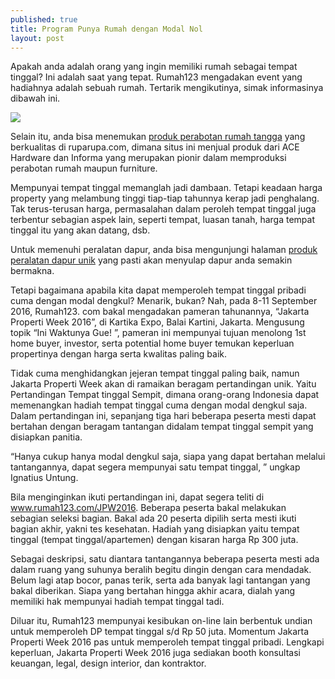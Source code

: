 ```yaml
---
published: true
title: Program Punya Rumah dengan Modal Nol
layout: post
---
```

Apakah anda adalah orang yang ingin memiliki rumah sebagai tempat tinggal? Ini adalah saat yang tepat. Rumah123 mengadakan event yang hadiahnya adalah sebuah rumah. Tertarik mengikutinya, simak informasinya dibawah ini. 

<img src="http://nksharmagroup.com/wp-content/uploads/2015/08/10-Things-to-Check-before-Buying-a-Home-or-Property-in-India.jpg">

Selain itu, anda bisa menemukan <a href="https://www.ruparupa.com/elektronik-dan-gadget/peralatan-rumah-tangga.html">produk perabotan rumah tangga</a> yang berkualitas di ruparupa.com, dimana situs ini menjual produk dari ACE Hardware dan Informa yang merupakan pionir dalam memproduksi perabotan rumah maupun furniture. 

Mempunyai tempat tinggal memanglah jadi dambaan. Tetapi keadaan harga property yang melambung tinggi tiap-tiap tahunnya kerap jadi penghalang. Tak terus-terusan harga, permasalahan dalam peroleh tempat tinggal juga terbentur sebagian aspek lain, seperti tempat, luasan tanah, harga tempat tinggal itu yang akan datang, dsb. 

Untuk memenuhi peralatan dapur, anda bisa mengunjungi halaman <a href="http://bnetblogger-blog.logdown.com/posts/774097-memanfaatkan-perabotan-dapur-bekas-untuk-kebun">produk peralatan dapur unik</a> yang pasti akan menyulap dapur anda semakin bermakna. 

Tetapi bagaimana apabila kita dapat memperoleh tempat tinggal pribadi cuma dengan modal dengkul? Menarik, bukan? Nah, pada 8-11 September 2016, Rumah123. com bakal mengadakan pameran tahunannya, “Jakarta Properti Week 2016”, di Kartika Expo, Balai Kartini, Jakarta. Mengusung topik “Ini Waktunya Gue! ”, pameran ini mempunyai tujuan menolong 1st home buyer, investor, serta potential home buyer temukan keperluan propertinya dengan harga serta kwalitas paling baik. 

Tidak cuma menghidangkan jejeran tempat tinggal paling baik, namun Jakarta Properti Week akan di ramaikan beragam pertandingan unik. Yaitu Pertandingan Tempat tinggal Sempit, dimana orang-orang Indonesia dapat memenangkan hadiah tempat tinggal cuma dengan modal dengkul saja. Dalam pertandingan ini, sepanjang tiga hari beberapa peserta mesti dapat bertahan dengan beragam tantangan didalam tempat tinggal sempit yang disiapkan panitia.  

“Hanya cukup hanya modal dengkul saja, siapa yang dapat bertahan melalui tantangannya, dapat segera mempunyai satu tempat tinggal, ” ungkap Ignatius Untung. 

Bila menginginkan ikuti pertandingan ini, dapat segera teliti di www.rumah123.com/JPW2016. Beberapa peserta bakal melakukan sebagian seleksi bagian. Bakal ada 20 peserta dipilih serta mesti ikuti bagian akhir, yakni tes kesehatan. Hadiah yang disiapkan yaitu tempat tinggal (tempat tinggal/apartemen) dengan kisaran harga Rp 300 juta. 

Sebagai deskripsi, satu diantara tantangannya beberapa peserta mesti ada dalam ruang yang suhunya beralih begitu dingin dengan cara mendadak. Belum lagi atap bocor, panas terik, serta ada banyak lagi tantangan yang bakal diberikan. Siapa yang bertahan hingga akhir acara, dialah yang memiliki hak mempunyai hadiah tempat tinggal tadi. 

Diluar itu, Rumah123 mempunyai kesibukan on-line lain berbentuk undian untuk memperoleh DP tempat tinggal s/d Rp 50 juta. Momentum Jakarta Properti Week 2016 pas untuk memperoleh tempat tinggal pribadi. Lengkapi keperluan, Jakarta Properti Week 2016 juga sediakan booth konsultasi keuangan, legal, design interior, dan kontraktor.